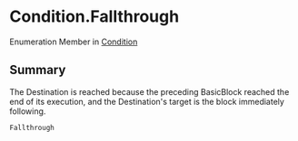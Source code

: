 # Condition.Fallthrough

Enumeration Member in [Condition](api/csharp/yarn.compiler.basicblock.condition.md)

## Summary


The Destination is reached because the preceding BasicBlock
reached the end of its execution, and the Destination's target
is the block immediately following.


```csharp
Fallthrough
```

